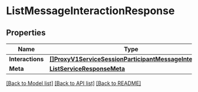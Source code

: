 # ListMessageInteractionResponse

## Properties
Name | Type | Description | Notes
------------ | ------------- | ------------- | -------------
**Interactions** | [**[]ProxyV1ServiceSessionParticipantMessageInteraction**](proxy.v1.service.session.participant.message_interaction.md) |  |[optional] 
**Meta** | [**ListServiceResponseMeta**](ListServiceResponse_meta.md) |  |[optional] 

[[Back to Model list]](../README.md#documentation-for-models) [[Back to API list]](../README.md#documentation-for-api-endpoints) [[Back to README]](../README.md)


